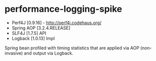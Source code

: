 performance-logging-spike
=========================

- Perf4J [0.9.16] - http://perf4j.codehaus.org/
- Spring AOP [3.2.4.RELEASE]
- SLF4J [1.7.5] API
- Logback [1.0.13] Impl

Spring bean profiled with timing statistics that are applied via AOP (non-invasive) and output via Logback.
